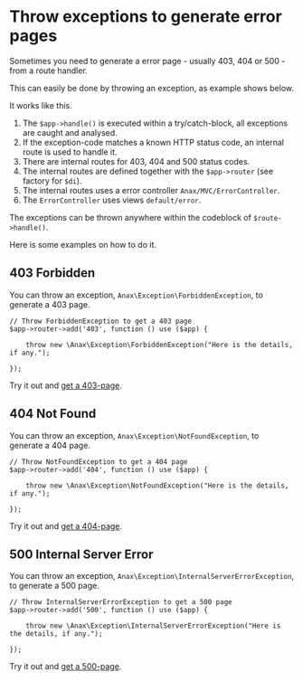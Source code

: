 Throw exceptions to generate error pages
====================================

Sometimes you need to generate a error page - usually 403, 404 or 500 - from a route handler. 

This can easily be done by throwing an exception, as example shows below.

It works like this.

1. The `$app->handle()` is executed within a try/catch-block, all exceptions are caught and analysed.
2. If the exception-code matches a known HTTP status code, an internal route is used to handle it.
3. There are internal routes for 403, 404 and 500 status codes.
4. The internal routes are defined together with the `$app->router` (see factory for `$di`).
5. The internal routes uses a error controller `Anax/MVC/ErrorController`.
6. The `ErrorController` uses views `default/error`.

The exceptions can be thrown anywhere within the codeblock of `$route->handle()`.

Here is some examples on how to do it.



403 Forbidden
------------------------------------

You can throw an exception, `Anax\Exception\ForbiddenException`, to generate a 403 page.

```
// Throw ForbiddenException to get a 403 page
$app->router->add('403', function () use ($app) {

    throw new \Anax\Exception\ForbiddenException("Here is the details, if any.");

});
```

Try it out and [get a 403-page](error.php/403).



404 Not Found
------------------------------------

You can throw an exception, `Anax\Exception\NotFoundException`, to generate a 404 page.

```
// Throw NotFoundException to get a 404 page
$app->router->add('404', function () use ($app) {

    throw new \Anax\Exception\NotFoundException("Here is the details, if any.");

});
```

Try it out and [get a 404-page](error.php/404).



500 Internal Server Error
------------------------------------

You can throw an exception, `Anax\Exception\InternalServerErrorException`, to generate a 500 page.

```
// Throw InternalServerErrorException to get a 500 page
$app->router->add('500', function () use ($app) {

    throw new \Anax\Exception\InternalServerErrorException("Here is the details, if any.");

});
```

Try it out and [get a 500-page](error.php/500).

